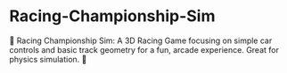 # Racing-Championship-Sim
🏁 Racing Championship Sim: A 3D Racing Game focusing on simple car controls and basic track geometry for a fun, arcade experience. Great for physics simulation. 🏁
